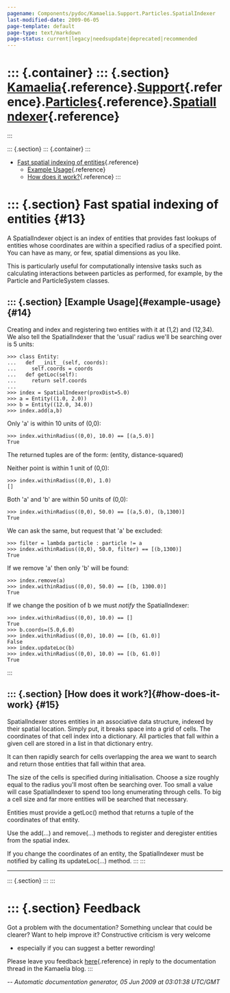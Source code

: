 ```yaml
---
pagename: Components/pydoc/Kamaelia.Support.Particles.SpatialIndexer
last-modified-date: 2009-06-05
page-template: default
page-type: text/markdown
page-status: current|legacy|needsupdate|deprecated|recommended
---
```

::: {.container}
::: {.section}
[Kamaelia](/Components/pydoc/Kamaelia.html){.reference}.[Support](/Components/pydoc/Kamaelia.Support.html){.reference}.[Particles](/Components/pydoc/Kamaelia.Support.Particles.html){.reference}.[SpatialIndexer](/Components/pydoc/Kamaelia.Support.Particles.SpatialIndexer.html){.reference}
================================================================================================================================================================================================================================================================================================
:::

::: {.section}
::: {.container}
:::

-   [Fast spatial indexing of entities](#13){.reference}
    -   [Example Usage](#14){.reference}
    -   [How does it work?](#15){.reference}
:::

::: {.section}
Fast spatial indexing of entities {#13}
=================================

A SpatialIndexer object is an index of entities that provides fast
lookups of entities whose coordinates are within a specified radius of a
specified point. You can have as many, or few, spatial dimensions as you
like.

This is particularly useful for computationally intensive tasks such as
calculating interactions between particles as performed, for example, by
the Particle and ParticleSystem classes.

::: {.section}
[Example Usage]{#example-usage} {#14}
-------------------------------

Creating and index and registering two entities with it at (1,2) and
(12,34). We also tell the SpatialIndexer that the \'usual\' radius
we\'ll be searching over is 5 units:

``` {.literal-block}
>>> class Entity:
...   def __init__(self, coords):
...     self.coords = coords
...   def getLoc(self):
...     return self.coords
...
>>> index = SpatialIndexer(proxDist=5.0)
>>> a = Entity((1.0, 2.0))
>>> b = Entity((12.0, 34.0))
>>> index.add(a,b)
```

Only \'a\' is within 10 units of (0,0):

``` {.literal-block}
>>> index.withinRadius((0,0), 10.0) == [(a,5.0)]
True
```

The returned tuples are of the form: (entity, distance-squared)

Neither point is within 1 unit of (0,0):

``` {.literal-block}
>>> index.withinRadius((0,0), 1.0)
[]
```

Both \'a\' and \'b\' are within 50 units of (0,0):

``` {.literal-block}
>>> index.withinRadius((0,0), 50.0) == [(a,5.0), (b,1300)]
True
```

We can ask the same, but request that \'a\' be excluded:

``` {.literal-block}
>>> filter = lambda particle : particle != a
>>> index.withinRadius((0,0), 50.0, filter) == [(b,1300)]
True
```

If we remove \'a\' then only \'b\' will be found:

``` {.literal-block}
>>> index.remove(a)
>>> index.withinRadius((0,0), 50.0) == [(b, 1300.0)]
True
```

If we change the position of b we must *notify* the SpatialIndexer:

``` {.literal-block}
>>> index.withinRadius((0,0), 10.0) == []
True
>>> b.coords=(5.0,6.0)
>>> index.withinRadius((0,0), 10.0) == [(b, 61.0)]
False
>>> index.updateLoc(b)
>>> index.withinRadius((0,0), 10.0) == [(b, 61.0)]
True
```
:::

::: {.section}
[How does it work?]{#how-does-it-work} {#15}
--------------------------------------

SpatialIndexer stores entities in an associative data structure, indexed
by their spatial location. Simply put, it breaks space into a grid of
cells. The coordinates of that cell index into a dictionary. All
particles that fall within a given cell are stored in a list in that
dictionary entry.

It can then rapidly search for cells overlapping the area we want to
search and return those entities that fall within that area.

The size of the cells is specified during initialisation. Choose a size
roughly equal to the radius you\'ll most often be searching over. Too
small a value will case SpatialIndexer to spend too long enumerating
through cells. To big a cell size and far more entities will be searched
that necessary.

Entities must provide a getLoc() method that returns a tuple of the
coordinates of that entity.

Use the add(\...) and remove(\...) methods to register and deregister
entities from the spatial index.

If you change the coordinates of an entity, the SpatialIndexer must be
notified by calling its updateLoc(\...) method.
:::
:::

------------------------------------------------------------------------

::: {.section}
:::
:::

::: {.section}
Feedback
========

Got a problem with the documentation? Something unclear that could be
clearer? Want to help improve it? Constructive criticism is very welcome
- especially if you can suggest a better rewording!

Please leave you feedback
[here](../../../cgi-bin/blog/blog.cgi?rm=viewpost&nodeid=1142023701){.reference}
in reply to the documentation thread in the Kamaelia blog.
:::

*\-- Automatic documentation generator, 05 Jun 2009 at 03:01:38 UTC/GMT*
